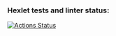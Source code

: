 ### Hexlet tests and linter status:
[![Actions Status](https://github.com/Andrey-Mikhailov-Fro/frontend-project-11/actions/workflows/hexlet-check.yml/badge.svg)](https://github.com/Andrey-Mikhailov-Fro/frontend-project-11/actions)